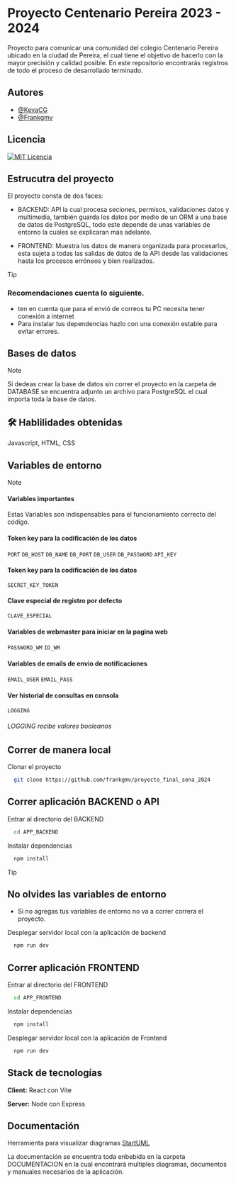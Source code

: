 

# Proyecto Centenario Pereira 2023 - 2024

Proyecto para comunicar una comunidad del colegio Centenario Pereira ubicado en la ciudad de Pereira, el cual tiene el objetivo de hacerlo con la mayor precisión y calidad posible. En este repositorio encontrarás registros de todo el proceso de desarrollado terminado.




## Autores

- [@KevaCG](https://github.com/KevaCG)
- [@Frankgmv](https://github.com/frankgmv)


## Licencia

[![MIT Licencia](https://img.shields.io/badge/License-MIT-green.svg)](https://choosealicense.com/licenses/mit/)

## Estrucutra del proyecto

El proyecto consta de dos faces:
- BACKEND: API la cual procesa seciones, permisos, validaciones datos y multimedia, también guarda los datos por medio de un ORM a una base de datos de PostgreSQL, todo este depende de unas variables de entorno la cuales se explicaran más adelante.

- FRONTEND: Muestra los datos de manera organizada para procesarlos, esta sujeta a todas las salidas de datos de la API desde las validaciones hasta los procesos erróneos y bien realizados.

> [!Tip]
> ### Recomendaciones cuenta lo siguiente.
> - ten en cuenta que para el envió de correos tu PC necesita tener conexión a internet 
> - Para instalar tus dependencias hazlo con una conexión estable para evitar errores.

## Bases de datos

> [!Note]
> Si dedeas crear la base de datos sin correr el proyecto en la carpeta de DATABASE se encuentra adjunto un archivo para PostgreSQL el cual importa toda la base de datos.



## 🛠 Hablilidades obtenidas
Javascript, HTML, CSS


## Variables de entorno 

>[!Note]
>#### Variables importantes
>Estas Variables son indispensables para el funcionamiento correcto del código.

#### Token key para la codificación de los datos

`PORT`
`DB_HOST`
`DB_NAME`
`DB_PORT`
`DB_USER`
`DB_PASSWORD`
`API_KEY`

#### Token key para la codificación de los datos

`SECRET_KEY_TOKEN`

#### Clave especial de registro por defecto

`CLAVE_ESPECIAL`

#### Variables de webmaster para iniciar en la pagina web

`PASSWORD_WM`
`ID_WM`


#### Variables de emails de envio de notificaciones

`EMAIL_USER`
`EMAIL_PASS`

#### Ver historial de consultas en consola

`LOGGING`

###### LOGGING recibe valores booleanos


## Correr de manera local

Clonar el proyecto

```bash
  git clone https://github.com/frankgmv/proyecto_final_sena_2024
```

## Correr aplicación BACKEND o API 

Entrar al directorio del BACKEND

```bash
  cd APP_BACKEND
```

Instalar dependencias

```bash
  npm install
```

> [!Tip]
> ## No olvides las variables de entorno
> - Si no agregas tus variables de entorno no va a correr correra el proyecto.
>

Desplegar servidor local con la aplicación de backend

```bash
  npm run dev
```

## Correr aplicación FRONTEND

Entrar al directorio del FRONTEND
```bash
  cd APP_FRONTEND
```

Instalar dependencias

```bash
  npm install
```

Desplegar servidor local con la aplicación de Frontend

```bash
  npm run dev
```
## Stack de tecnologías

**Client:** React con Vite

**Server:** Node con Express


## Documentación

Herramienta para visualizar diagramas
[StartUML](https://staruml.io/download/)

La documentación se encuentra toda enbebida en la carpeta DOCUMENTACION en la cual encontrará multiples diagramas, documentos y  manuales necesarios de la aplicación.


